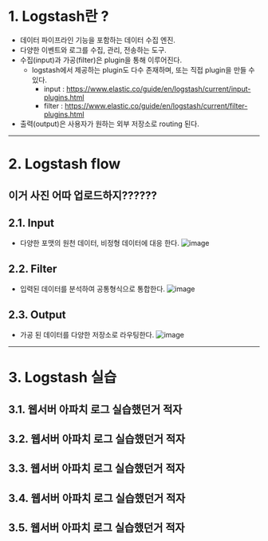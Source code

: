 # 1. Logstash란 ?
* 데이터 파이프라인 기능을 포함하는 데이터 수집 엔진.
* 다양한 이벤트와 로그를 수집, 관리, 전송하는 도구.
* 수집(input)과 가공(filter)은 plugin을 통해 이루어진다.
   - logstash에서 제공하는 plugin도 다수 존재하며, 또는 직접 plugin을 만들 수 있다.
      + input : https://www.elastic.co/guide/en/logstash/current/input-plugins.html
      + filter : https://www.elastic.co/guide/en/logstash/current/filter-plugins.html
* 출력(output)은 사용자가 원하는 외부 저장소로 routing 된다.

****

# 2. Logstash flow
## 이거 사진 어따 업로드하지??????
## 2.1. Input
* 다양한 포맷의 원천 데이터, 비정형 데이터에 대응 한다.
![image](https://user-images.githubusercontent.com/43233688/45805979-dbc88e80-bcfa-11e8-8b9a-126458c90a39.png)

## 2.2. Filter
* 입력된 데이터를 분석하여 공통형식으로 통합한다.
![image](https://user-images.githubusercontent.com/43233688/45806002-e8e57d80-bcfa-11e8-8d45-5e5be9c874be.png)

## 2.3. Output
* 가공 된 데이터를 다양한 저장소로 라우팅한다.
![image](https://user-images.githubusercontent.com/43233688/45806028-f995f380-bcfa-11e8-9a82-9ca4a539156d.png)


****

# 3. Logstash 실습
## 3.1. 웹서버 아파치 로그 실습했던거 적자
## 3.2. 웹서버 아파치 로그 실습했던거 적자
## 3.3. 웹서버 아파치 로그 실습했던거 적자
## 3.4. 웹서버 아파치 로그 실습했던거 적자
## 3.5. 웹서버 아파치 로그 실습했던거 적자